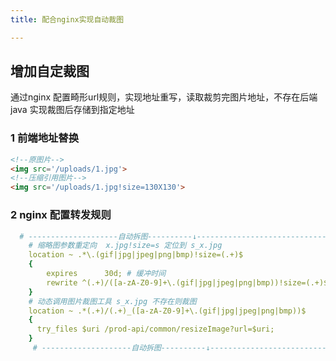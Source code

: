 ```yaml
---
title: 配合nginx实现自动裁图

---
```

## 增加自定裁图
通过nginx 配置畸形url规则，实现地址重写，读取裁剪完图片地址，不存在后端java 实现裁图后存储到指定地址
### 1 前端地址替换
```html
<!--原图片-->
<img src='/uploads/1.jpg'>
<!--压缩引用图片-->
<img src='/uploads/1.jpg!size=130X130'>

```
### 2 nginx 配置转发规则
```yml
  # --------------------自动拆图----------↓-----------------------------
    # 缩略图参数重定向  x.jpg!size=s 定位到 s_x.jpg
    location ~ .*\.(gif|jpg|jpeg|png|bmp)!size=(.+)$
    {
        expires      30d; # 缓冲时间
        rewrite ^(.+)/([a-zA-Z0-9]+\.(gif|jpg|jpeg|png|bmp))!size=(.+)$ $1/$4_$2;
    }
    # 动态调用图片裁图工具 s_x.jpg 不存在则裁图
    location ~ .*(.+)/(.+)_([a-zA-Z0-9]+\.(gif|jpg|jpeg|png|bmp))$
    {
      try_files $uri /prod-api/common/resizeImage?url=$uri;
    }
     # --------------------自动拆图----------↓-----------------------------

```